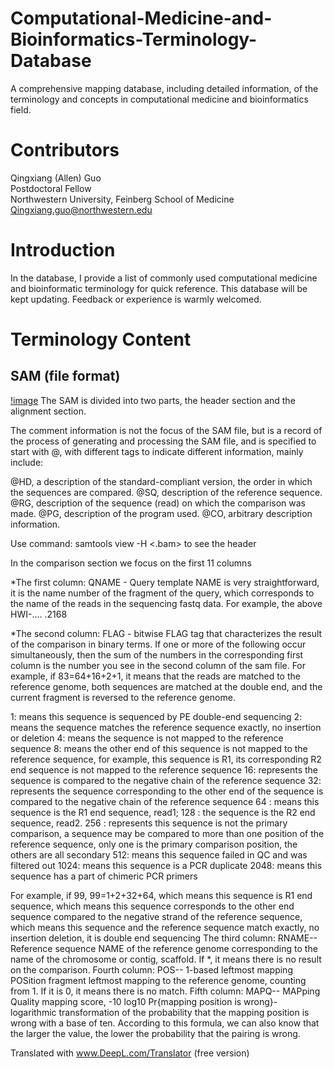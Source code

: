 # Computational-Medicine-and-Bioinformatics-Terminology-Database
A comprehensive mapping database, including detailed information, of the terminology and concepts in computational medicine and bioinformatics field.

# Contributors
Qingxiang (Allen) Guo  
Postdoctoral Fellow  
Northwestern University, Feinberg School of Medicine
Qingxiang.guo@northwestern.edu

# Introduction
In the database, I provide a list of commonly used computational medicine and bioinformatic terminology for quick reference. This database will be kept updating. Feedback or experience is warmly welcomed.

# Terminology Content
## SAM (file format)
[!image](https://github.com/qingxiangguo/Computational-Medicine-and-Bioinformatics-Terminology-Database/blob/a4ddccceb15fd1d1ee05ae6bb0183febb48feae4/imgs/1.png)
The SAM is divided into two parts, the header section and the alignment section.

The comment information is not the focus of the SAM file, but is a record of the process of generating and processing the SAM file, and is specified to start with @, with different tags to indicate different information, mainly include:

@HD, a description of the standard-compliant version, the order in which the sequences are compared.
@SQ, description of the reference sequence.
@RG, description of the sequence (read) on which the comparison was made.
@PG, description of the program used.
@CO, arbitrary description information.

Use command: samtools view -H <.bam> to see the header

In the comparison section we focus on the first 11 columns

*The first column: QNAME - Query template NAME is very straightforward, it is the name number of the fragment of the query, which corresponds to the name of the reads in the sequencing fastq data. For example, the above HWI-.... .2168

*The second column: FLAG - bitwise FLAG tag that characterizes the result of the comparison in binary terms. If one or more of the following occur simultaneously, then the sum of the numbers in the corresponding first column is the number you see in the second column of the sam file. For example, if 83=64+16+2+1, it means that the reads are matched to the reference genome, both sequences are matched at the double end, and the current fragment is reversed to the reference genome.

1: means this sequence is sequenced by PE double-end sequencing
2: means the sequence matches the reference sequence exactly, no insertion or deletion
4: means the sequence is not mapped to the reference sequence
8: means the other end of this sequence is not mapped to the reference sequence, for example, this sequence is R1, its corresponding R2 end sequence is not mapped to the reference sequence
16: represents the sequence is compared to the negative chain of the reference sequence
32: represents the sequence corresponding to the other end of the sequence is compared to the negative chain of the reference sequence
64 : means this sequence is the R1 end sequence, read1;
128 : the sequence is the R2 end sequence, read2.
256 : represents this sequence is not the primary comparison, a sequence may be compared to more than one position of the reference sequence, only one is the primary comparison position, the others are all secondary
512: means this sequence failed in QC and was filtered out
1024: means this sequence is a PCR duplicate
2048: means this sequence has a part of chimeric PCR primers

For example, if 99, 99=1+2+32+64, which means this sequence is R1 end sequence, which means this sequence corresponds to the other end sequence compared to the negative strand of the reference sequence, which means this sequence and the reference sequence match exactly, no insertion deletion, it is double end sequencing
The third column: RNAME-- Reference sequence NAME of the reference genome corresponding to the name of the chromosome or contig, scaffold. If *, it means there is no result on the comparison.
Fourth column: POS-- 1-based leftmost mapping POSition fragment leftmost mapping to the reference genome, counting from 1. If it is 0, it means there is no match.
Fifth column: MAPQ-- MAPping Quality mapping score, -10 log10 Pr{mapping position is wrong}- logarithmic transformation of the probability that the mapping position is wrong with a base of ten. According to this formula, we can also know that the larger the value, the lower the probability that the pairing is wrong.

Translated with www.DeepL.com/Translator (free version)




